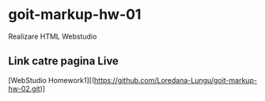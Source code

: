 # goit-markup-hw-01
Realizare HTML Webstudio
## Link catre pagina Live
[WebStudio Homework1][(https://github.com/Loredana-Lungu/goit-markup-hw-02.git)]
